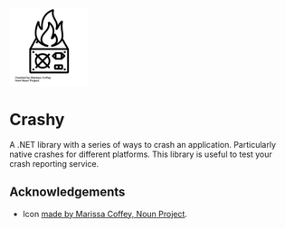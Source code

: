 <img src=".github/logo.png" alt="Crashy" width="140"/> 

# Crashy

A .NET library with a series of ways to crash an application.
Particularly native crashes for different platforms.
This library is useful to test your crash reporting service.


## Acknowledgements

* Icon [made by Marissa Coffey, Noun Project](https://thenounproject.com/icon/burned-power-supply-5551200/).
